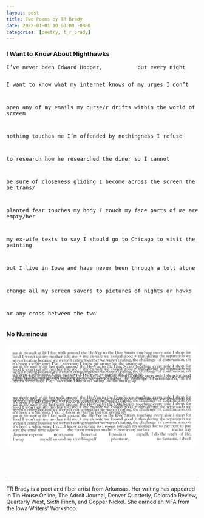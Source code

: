 ```yaml
---
layout: post
title: Two Poems by TR Brady
date: 2022-01-01 10:00:00 -0000
categories: [poetry, t_r_brady]
---
```

<div class="poem">
<h3>I Want to Know About Nighthawks</h3>
<pre>
I’ve never been Edward Hopper,           but every night               when I empty my spam folder 


I want to know             what my internet knows              of my urges       I don’t 

open any of my emails                            my curse/r drifts             within the world of the screen 

nothing touches me                  I’m offended                    by nothingness                I refuse 

to research how he researched the diner            so I cannot 

be sure of closeness       gliding I            become             across the screen the desire to be trans/ 

planted             fear touches my body    I touch my face             parts of me are empty/her 

my ex-wife        texts to say I should go                           to Chicago to visit the painting 

but I live in Iowa          and have never been      through a toll    alone                 so I 

change all my screen   savers to pictures            of nights              or hawks 

or any cross between the two
</pre>
 
<h3>No Numinous</h3>
<img src="/images/TR_Brady_crop1.png">
</div>
<br><br>
<br><br>
<hr>
TR Brady is a poet and fiber artist from Arkansas. Her writing has appeared in Tin House Online, The Adroit Journal, Denver Quarterly, Colorado Review, Quarterly West, Sixth Finch, and Copper Nickel. She earned an MFA from the Iowa Writers' Workshop.
